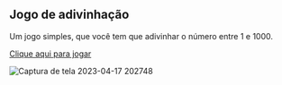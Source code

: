 ## Jogo de adivinhação

Um jogo simples, que você tem que adivinhar o número entre 1 e 1000.

[Clique aqui para jogar](https://arodlima.github.io/jogo-adivinhacao/)

![Captura de tela 2023-04-17 202748](https://user-images.githubusercontent.com/104288946/232660778-42d73fee-8d02-491e-9be2-4c2d72a33a37.png)
